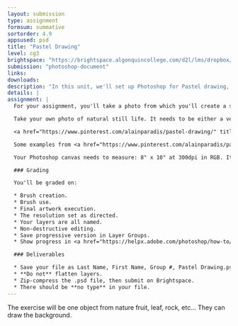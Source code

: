 ```yaml
---
layout: submission
type: assignment
formsum: summative
sortorder: 4.9
appsused: psd
title: "Pastel Drawing"
level: cg3
brightspace: "https://brightspace.algonquincollege.com/d2l/lms/dropbox/user/folder_submit_files.d2l?db=354416&grpid=0&isprv=0&bp=0&ou=372603"
submission: "photoshop-document"
links:
downloads:
description: "In this unit, we'll set up Photoshop for Pastel drawing, including installing a workspace file, swatches and more. By the end of this module, you'll be able to produce artwork that looks like it was made with real pastels."
details: | 
assignment: |
  For your assignment, you'll take a photo from which you'll create a still-life pastel drawing using the Photoshop techniques we've learned in this module.

  Take your own photo of natural still life. It needs to be either a vegetable, fruit, a plant or a natural stone.

  <a href="https://www.pinterest.com/alainparadis/pastel-drawing/" title="Patel drawing examples on my Pinterest board." target="_blank"><img alt="pastel-drawing-examples" src="/images/photoshop-brushes/pastel-drawing-examples.jpg"></a>

  Some examples from <a href="https://www.pinterest.com/alainparadis/pastel-drawing/" title="Patel drawing examples on my Pinterest board." target="_blank">my pastels Pinterest board</a>.

  Your Photoshop canvas needs to measure: 8" x 10" at 300dpi in RGB. It can be horizontal or vertical. Choose the orientation based on the orientation of your subject.

  ### Grading

  You'll be graded on:

  * Brush creation.
  * Brush use.
  * Final artwork execution.
  * The resolution set as directed.
  * Your layers are all named.
  * Non-destructive editing.
  * Save progressive version in Layer Groups.
  * Show progress in <a href="https://helpx.adobe.com/photoshop/how-to/layer-comp-updates.html" title="Adobe's tutorial on Layer Comps in Photohsop." target="_blank">Layer Comps</a>.

  ### Deliverables

  * Save your file as Last Name, First Name, Group #, Pastel Drawing.psd
  * **Do not** flatten layers.
  * Zip-compress the .psd file, then submit on Brightspace.
  * There should be **no type** in your file.
---
```


The exercise will be one object from nature fruit, leaf, rock, etc...
They can draw the background.
